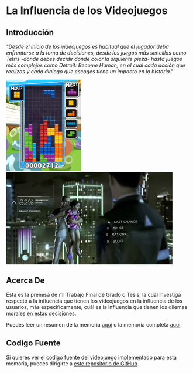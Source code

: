 # La Influencia de los Videojuegos 

## Introducción
*"Desde el inicio de los videojuegos es habitual que el jugador deba enfrentarse a la toma de decisiones, desde los juegos más sencillos como Tetris -donde debes decidir donde color la siguiente pieza- hasta juegos más complejos como Detroit: Become Human, en el cual cada acción que realizas y cada dialogo que escoges tiene un impacto en la historia."*

<img src="Memoria/imgs/tetris.png" alt="Tetris" height="250"> <img src="Memoria/imgs/detroit-choices.jpg" alt="Detroit: Become Human" height="250">

## Acerca De

Esta es la premisa de mi Trabajo Final de Grado o Tesis, la cuál investiga respecto a la influencia que tienen los videojuegos en la influencia de los usuarios, más especificamente, cuál es la influencia que tienen los dilemas morales en estas decisiones.

Puedes leer un resumen de la memoria [aquí](Resumen/main.pdf) o la memoria completa [aquí](Memoria/main.pdf).

## Codigo Fuente

Si quieres ver el codigo fuente del videojuego implementado para esta memoria, puedes dirigirte a [este repositorio de GitHub](https://github.com/Jfriffoa/TFG).

